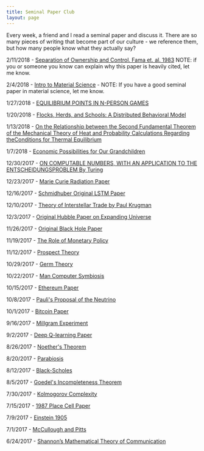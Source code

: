```yaml
---
title: Seminal Paper Club
layout: page
---
```


Every week, a friend and I read a seminal paper and discuss it. There are so many pieces of writing that become part of our culture - we reference them, but how many people know what they actually say?

2/11/2018 - [Separation of Ownership and Control. Fama et. al. 1983](https://www.dropbox.com/preview/Weekly%20Readings/2-5-2018/fama1983.pdf)
NOTE: if you or someone you know can explain why this paper is heavily cited, let me know.

2/4/2018 - [Intro to Material Science](https://www.dropbox.com/sh/seo7ys2cvf38gum/AABWsxKJVLuS7lw8ilI_aihDa?dl=0) - NOTE: If you have a good seminal paper in material science, let me know.

1/27/2018 - [EQUILIBRIUM POINTS IN N-PERSON GAMES](https://www.dropbox.com/s/v91evewdaq58kgb/48.full.pdf?dl=0) 

1/20/2018 - [Flocks, Herds, and Schools: A Distributed Behavioral Model]()

1/13/2018 - [On the Relationship between the Second Fundamental Theorem of the Mechanical Theory of Heat and Probability Calculations Regarding theConditions for Thermal Equilibrium](https://www.dropbox.com/s/tfcf6xi5pabqn0k/entropy-17-01971.pdf?dl=0)

1/7/2018 - [Economic Possibilities for Our Grandchildren](https://www.dropbox.com/s/ijt067yn8wnjvsy/Economic%20Possibilities%20for%20Our%20Grandchildren.pdf?dl=0)

12/30/2017 - [ON COMPUTABLE NUMBERS, WITH AN APPLICATION TO THE ENTSCHEIDUNGSPROBLEM By Turing](https://www.dropbox.com/s/e2qrcz0snqerr3r/Turing_Paper_1936.pdf?dl=0)

12/23/2017 - [Marie Curie Radiation Paper](https://www.dropbox.com/sh/wvfptcwo0puajsx/AABLxrkf5uNJDhdGTVSJ0_oQa?dl=0)

12/16/2017 - [Schmidhuber Original LSTM Paper](https://www.dropbox.com/s/v2o7bmmmaa6igob/lstm.pdf?dl=0)

12/10/2017 - [Theory of Interstellar Trade by Paul Krugman](https://www.dropbox.com/s/d5g5hyanm4jqsgh/interstellar_trade.pdf?dl=0)

12/3/2017 - [ Original Hubble Paper on Expanding Universe](https://www.dropbox.com/s/1srthqpggzmrtb1/OG_Hubble.pdf?dl=0)

11/26/2017 - [Original Black Hole Paper](https://www.dropbox.com/s/xl25mbhlrnp469g/OG_blackholes.pdf?dl=0)

11/19/2017 - [The Role of Monetary Policy](https://www.dropbox.com/s/x2wckvt7s2ls4lq/Friedman_AER1968.pdf?dl=0)

11/12/2017 - [Prospect Theory](https://www.dropbox.com/s/tqqec2ogfzjtf4p/prospect_theory.pdf?dl=0)

10/29/2017 - [Germ Theory](https://www.dropbox.com/s/5w5ng1l9yhiq6dr/Pasteur%27s%20Papers%20on%20the%20Germ%20Theory.pdf?dl=0)

10/22/2017 - [ Man Computer Symbiosis](https://www.dropbox.com/s/z4xxyyqijcms3m8/Fermat%27s%20Library%20%20Man-computer%20symbiosis%20annotatedexplained%20version..pdf?dl=0)

10/15/2017 - [Ethereum Paper](https://www.dropbox.com/s/sksiovt99sqcrn7/Ethereum_white_paper-a_next_generation_smart_contract_and_decentralized_application_platform-vitalik-buterin_LT-annotated.pdf?dl=0)

10/8/2017 - [Pauli's Proposal of the Neutrino](https://www.dropbox.com/s/9o0jib2fw9s0pxb/pauli%20letter1930.pdf?dl=0)

10/1/2017 - [Bitcoin Paper](https://www.dropbox.com/s/mhh783jawnec999/bitcoin_LT.pdf?dl=0)

9/16/2017 - [Millgram Experiment](https://www.dropbox.com/s/zpigl0ahfbqkn3h/milgram-experiment.pdf?dl=0)

9/2/2017 - [Deep Q-learning Paper](https://www.dropbox.com/s/h8zbqiqi9ya0rtn/nature14236.pdf?dl=0)

8/26/2017 - [Noether's Theorem](https://www.dropbox.com/s/b26b5tfe8shkff1/Invariant_variation.pdf?dl=0)

8/20/2017 - [Parabiosis](https://www.dropbox.com/s/8lbmnh2416mzds8/conboy%202005%20nature%20Soren.pdf?dl=0)

8/12/2017 - [Black-Scholes](https://www.dropbox.com/s/vabd2g609cx4wbg/black_scholes73.pdf?dl=0)

8/5/2017 - [Goedel's Incompleteness Theorem](https://www.dropbox.com/s/m3b287roxztjssy/Unprovability.pdf?dl=0)

7/30/2017 - [Kolmogorov Complexity](https://www.dropbox.com/s/haoepbfovg13srn/Kolmogorov65_Three-Approaches-to-Information.pdf?dl=0)


7/15/2017 - [1987 Place Cell Paper](https://www.dropbox.com/s/2rozis4zj13evh7/Spatial_firing_hippocampal_cells.pdf?dl=0)

7/9/2017 - [Einstein 1905](https://www.dropbox.com/s/7z5c8ydv6t5p3a1/On%20the%20Electrodynamics%20of%20Moving%20Bodies.pdf?dl=0)

7/1/2017 - [McCullough and Pitts](https://www.dropbox.com/s/ceag4m5ue59mqki/mcullough-and-pitts-neurons.pdf?dl=0)

6/24/2017 - [Shannon’s Mathematical Theory of Communication](https://www.dropbox.com/s/tcsp3dwhmltop21/entropy.pdf?dl=0)


